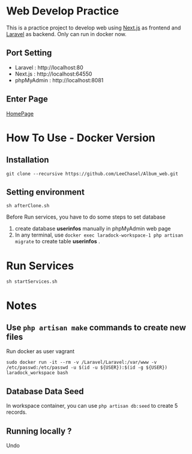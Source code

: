 # Web Develop Practice
This is a practice project to develop web using [Next.js](https://github.com/vercel/next.js) as frontend and [Laravel](https://github.com/laravel/laravel) as backend. Only can run in docker now.

## Port Setting
- Laravel : http://localhost:80
- Next.js : http://localhost:64550
- phpMyAdmin : http://localhost:8081

## Enter Page
[HomePage](http://localhost:64550/homePage)

# How To Use - Docker Version
## Installation
```
git clone --recursive https://github.com/LeeChasel/Album_web.git
```

## Setting environment
```
sh afterClone.sh
```

Before Run services, you have to do some steps to set database
1. create database **userinfos** manually in phpMyAdmin web page
2. In any terminal, use `docker exec laradock-workspace-1 php artisan migrate` to create table **userinfos** . 

# Run Services
```
sh startServices.sh
```

# Notes

## Use `php artisan make` commands to create new files

Run docker as user vagrant
```
sudo docker run -it --rm -v /Laravel/Laravel:/var/www -v /etc/passwd:/etc/passwd -u $(id -u ${USER}):$(id -g ${USER})  laradock_workspace bash
```

## Database Data Seed
In workspace container, you can use `php artisan db:seed` to create 5 records.

## Running locally ?
Undo
